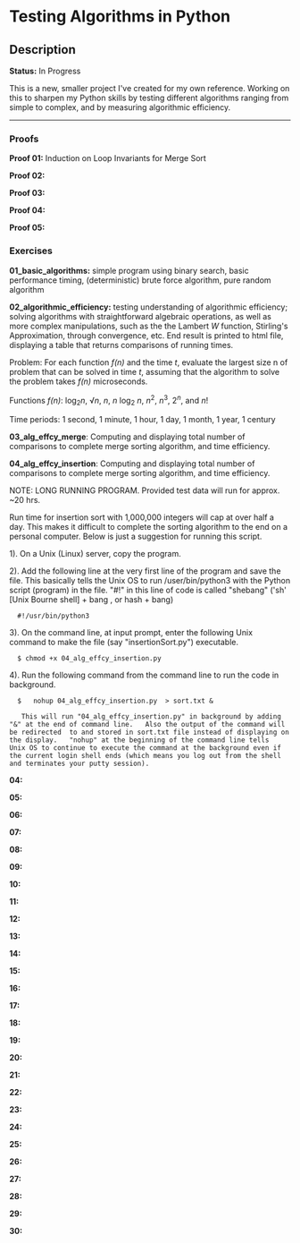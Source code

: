 # Testing Algorithms in Python

## Description
**Status:** In Progress

This is a new, smaller project I've created for my own reference. Working on this to sharpen my Python skills by testing different algorithms ranging from simple to complex, and by measuring algorithmic efficiency.

---
### Proofs

**Proof 01:** Induction on Loop Invariants for Merge Sort

**Proof 02:**

**Proof 03:**

**Proof 04:**

**Proof 05:**


### Exercises

**01_basic_algorithms:** simple program using binary search, basic performance timing, (deterministic) brute force algorithm, pure random algorithm

**02_algorithmic_efficiency:** testing understanding of algorithmic efficiency; solving algorithms with straightforward algebraic operations, as well as more complex manipulations, such as the the Lambert _W_ function, Stirling's Approximation, through convergence, etc. End result is printed to html file, displaying a table that returns comparisons of running times.

Problem: For each function _f(n)_ and the time _t_, evaluate the largest size n of problem that can be solved in time _t_, assuming that the algorithm to solve the problem takes _f(n)_ microseconds.

Functions _f(n)_: log<sub>2</sub>_n_, √_n_, _n_, _n_ log<sub>2</sub> _n_, _n_<sup>2</sup>, _n_<sup>3</sup>, 2<sup>_n_</sup>, and _n_!

Time periods: 1 second, 1 minute, 1 hour, 1 day, 1 month, 1 year, 1 century

**03_alg_effcy_merge**: Computing and displaying total number of comparisons to complete merge sorting algorithm, and time efficiency.

**04_alg_effcy_insertion**: Computing and displaying total number of comparisons to complete merge sorting algorithm, and time efficiency.

NOTE: LONG RUNNING PROGRAM. Provided test data will run for approx. ~20 hrs.

Run time for insertion sort with 1,000,000 integers will cap at over half a day. This makes it difficult to complete the sorting  algorithm to the end on a personal computer.  Below is just a suggestion for running this script.

1). On a Unix  (Linux) server,  copy the program.

2).  Add the following line at the very first line of the program and save the file.  This basically tells the Unix OS to run /user/bin/python3  with the Python script (program) in the file.  "#!" in this line of code is called  "shebang"  ('sh'  [Unix Bourne shell]  + bang , or hash + bang)

      #!/usr/bin/python3

3).  On the command line, at input prompt, enter the following Unix command to make the file (say "insertionSort.py")  executable.

      $ chmod +x 04_alg_effcy_insertion.py

4). Run the following command from the command line to run the code in background.

      $   nohup 04_alg_effcy_insertion.py  > sort.txt &

       This will run "04_alg_effcy_insertion.py" in background by adding "&" at the end of command line.   Also the output of the command will be redirected  to and stored in sort.txt file instead of displaying on the display.   "nohup" at the beginning of the command line tells  Unix OS to continue to execute the command at the background even if the current login shell ends (which means you log out from the shell and terminates your putty session).



**04:**

**05:**

**06:**

**07:**

**08:**

**09:**

**10:**

**11:**

**12:**

**13:**

**14:**

**15:**

**16:**

**17:**

**18:**

**19:**

**20:**

**21:**

**22:**

**23:**

**24:**

**25:**

**26:**

**27:**

**28:**

**29:**

**30:**